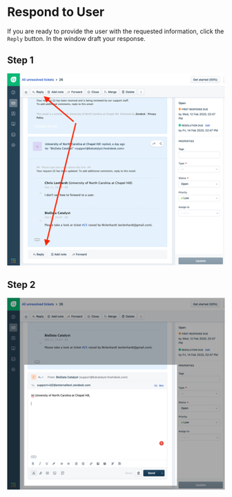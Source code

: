 # Respond to User

If you are ready to provide the user with the requested information, click the `Reply` button. In the window draft your response. 

## Step 1

![Location of Reply Buttons on Ticket Display](../../.gitbook/assets/screen-shot-2020-02-12-at-2.38.58-pm.png)

## Step 2

![Reply Area Highlighted](../../.gitbook/assets/screen-shot-2020-02-12-at-2.49.01-pm.png)

